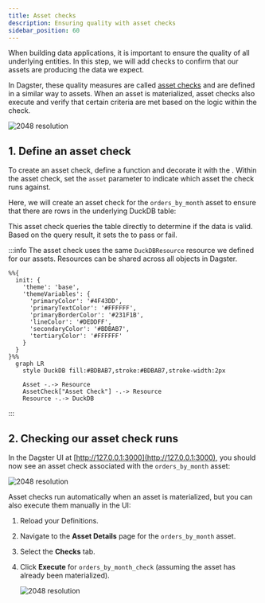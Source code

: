 ```yaml
---
title: Asset checks
description: Ensuring quality with asset checks
sidebar_position: 60
---
```


When building data applications, it is important to ensure the quality of all underlying entities. In this step, we will add checks to confirm that our assets are producing the data we expect.

In Dagster, these quality measures are called [asset checks](/guides/test/asset-checks) and are defined in a similar way to assets. When an asset is materialized, asset checks also execute and verify that certain criteria are met based on the logic within the check.

![2048 resolution](/images/tutorial/dagster-tutorial/overviews/asset-checks.png)

## 1. Define an asset check

To create an asset check, define a function and decorate it with the <PyObject section="asset-checks" module="dagster" object="asset_check" decorator />. Within the asset check, set the `asset` parameter to indicate which asset the check runs against.

Here, we will create an asset check for the `orders_by_month` asset to ensure that there are rows in the underlying DuckDB table:

<CodeExample
  path="docs_snippets/docs_snippets/guides/tutorials/dagster-tutorial/src/dagster_tutorial/defs/assets.py"
  language="python"
  startAfter="start_define_asset_checks"
  endBefore="end_define_asset_checks"
  title="src/etl_tutorial/defs/assets.py"
/>

This asset check queries the table directly to determine if the data is valid. Based on the query result, it sets the <PyObject section="asset-checks" module="dagster" object="AssetCheckResult" /> to pass or fail.

:::info
The asset check uses the same `DuckDBResource` resource we defined for our assets. Resources can be shared across all objects in Dagster.

```mermaid
%%{
  init: {
    'theme': 'base',
    'themeVariables': {
      'primaryColor': '#4F43DD',
      'primaryTextColor': '#FFFFFF',
      'primaryBorderColor': '#231F1B',
      'lineColor': '#DEDDFF',
      'secondaryColor': '#BDBAB7',
      'tertiaryColor': '#FFFFFF'
    }
  }
}%%
  graph LR
    style DuckDB fill:#BDBAB7,stroke:#BDBAB7,stroke-width:2px

    Asset -.-> Resource
    AssetCheck["Asset Check"] -.-> Resource
    Resource -.-> DuckDB
```

:::

## 2. Checking our asset check runs

In the Dagster UI at [http://127.0.0.1:3000](http://127.0.0.1:3000), you should now see an asset check associated with the `orders_by_month` asset:

![2048 resolution](/images/tutorial/dagster-tutorial/asset-check-1.png)

Asset checks run automatically when an asset is materialized, but you can also execute them manually in the UI:

1. Reload your Definitions.
2. Navigate to the **Asset Details** page for the `orders_by_month` asset.
3. Select the **Checks** tab.
4. Click **Execute** for `orders_by_month_check` (assuming the asset has already been materialized).

   ![2048 resolution](/images/tutorial/dagster-tutorial/asset-check-2.png)
